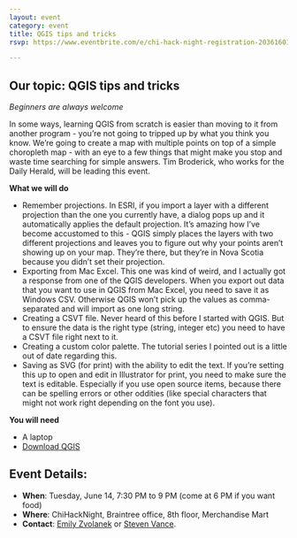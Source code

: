 ```yaml
---
layout: event
category: event
title: QGIS tips and tricks
rsvp: https://www.eventbrite.com/e/chi-hack-night-registration-20361601097

---
```

## Our topic: QGIS tips and tricks

_Beginners are always welcome_

In some ways, learning QGIS from scratch is easier than moving to it from another program - you’re not going to tripped up by what you think you know. We’re going to create a map with multiple points on top of a simple choropleth map -  with an eye to a few things that might make you stop and waste time searching for simple answers. Tim Broderick, who works for the Daily Herald, will be leading this event.

**What we will do**

* Remember projections. In ESRI, if you import a layer with a different projection than the one you currently have, a dialog pops up and it automatically applies the default projection. It’s amazing how I’ve become accustomed to this - QGIS simply places the layers with two different projections and leaves you to figure out why your points aren’t showing up on your map. They’re there, but they’re in Nova Scotia because you didn’t set their projection.
* Exporting from Mac Excel. This one was kind of weird, and I actually got a response from one of the QGIS developers. When you export out data that you want to use in QGIS from Mac Excel, you need to save it as Windows CSV. Otherwise QGIS won’t pick up the values as comma-separated and will import as one long string.
* Creating a CSVT file. Never heard of this before I started with QGIS. But to ensure the data is the right type (string, integer etc) you need to have a CSVT file right next to it.
* Creating a custom color palette. The tutorial series I pointed out is a little out of date regarding this.
* Saving as SVG (for print) with the ability to edit the text. If you’re setting this up to open and edit in Illustrator for print, you need to make sure the text is editable. Especially if you use open source items, because there can be spelling errors or other oddities (like special characters that might not work right depending on the font you use).

**You will need**

* A laptop
* [Download QGIS](http://qgis.org/en/site/forusers/download.html)

## Event Details:

- **When**: Tuesday, June 14, 7:30 PM to 9 PM (come at 6 PM if you want food)
- **Where**: ChiHackNight, Braintree office, 8th floor, Merchandise Mart
- **Contact**: [Emily Zvolanek](mailto:ezvolanek@anl.gov) or [Steven Vance](steve@stevevance.net).